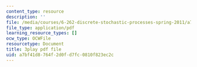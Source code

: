 ```yaml
---
content_type: resource
description: ''
file: /media/courses/6-262-discrete-stochastic-processes-spring-2011/a7bf41d8764f2d0fd7fc0810f823ec2c_pOhZUJ5BQXk.pdf
file_type: application/pdf
learning_resource_types: []
ocw_type: OCWFile
resourcetype: Document
title: 3play pdf file
uid: a7bf41d8-764f-2d0f-d7fc-0810f823ec2c
---
```

